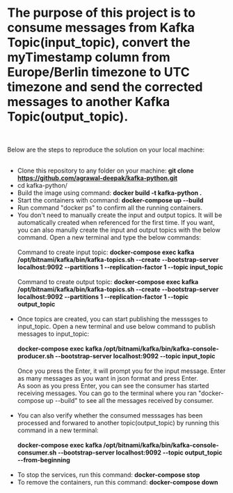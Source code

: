 # The purpose of this project is to consume messages from Kafka Topic(input_topic), convert the myTimestamp column from Europe/Berlin timezone to UTC timezone and send the corrected messages to another Kafka Topic(output_topic).
<br/>

Below are the steps to reproduce the solution on your local machine:
<br/><br/>

- Clone this repository to any folder on your machine: **git clone https://github.com/agrawal-deepak/kafka-python.git**
- cd kafka-python/
- Build the image using command: **docker build -t kafka-python .**
- Start the containers with command: **docker-compose up --build**
- Run command "docker ps" to confirm all the running containers.
- You don't need to manually create the input and output topics. It will be automatically created when referenced for the first time. If you want, you can also manully     create the input and output topics with the below command. Open a new terminal and type the below commands:<br/><br/>
  Command to create input topic: **docker-compose exec kafka /opt/bitnami/kafka/bin/kafka-topics.sh --create --bootstrap-server localhost:9092 --partitions 1 --replication-factor 1 --topic input_topic** <br/><br/>
   Command to create output topic: **docker-compose exec kafka /opt/bitnami/kafka/bin/kafka-topics.sh --create --bootstrap-server localhost:9092 --partitions 1 --replication-factor 1 --topic output_topic**<br/><br/>
- Once topics are created, you can start publishing the messsges to input_topic. Open a new terminal and use below command to publish messages to input_topic:<br/><br/>
  **docker-compose exec kafka /opt/bitnami/kafka/bin/kafka-console-producer.sh --bootstrap-server localhost:9092 --topic input_topic**<br/><br/>
  Once you press the Enter, it will prompt you for the input message. Enter as many messages as you want in json format and press Enter.<br/> 
  As soon as you press Enter, you can see the consumer has started receiving messages. You can go to the terminal where you ran "docker-compose up --build" to see all     the messages received by consumer.<br/><br/>
- You can also verify whether the consumed messsages has been processed and forwared to another topic(output_topic) by running this command in a new terminal:<br/><br/>
  **docker-compose exec kafka /opt/bitnami/kafka/bin/kafka-console-consumer.sh --bootstrap-server localhost:9092 --topic output_topic --from-beginning** <br/><br/>
- To stop the services, run this command: **docker-compose stop** <br/>
- To remove the containers, run this command: **docker-compose down** 
   
   
